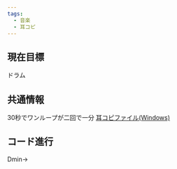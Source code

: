 ```yaml
---
tags:
  - 音楽
  - 耳コピ
---
```

## 現在目標
ドラム　

## 共通情報
30秒でワンループが二回で一分
[耳コピファイル(Windows)](C:\Users\teinshiiin\Documents\domino\耳コピ)
## コード進行

Dmin→
